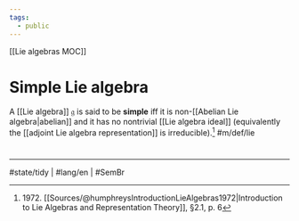 ```yaml
---
tags:
  - public
---
```

[[Lie algebras MOC]]
# Simple Lie algebra

A [[Lie algebra]] $\mathfrak{g}$ is said to be **simple** iff it is non-[[Abelian Lie algebra|abelian]] and it has no nontrivial [[Lie algebra ideal]]
(equivalently the [[adjoint Lie algebra representation]] is irreducible).[^1972] #m/def/lie 

  [^1972]: 1972\. [[Sources/@humphreysIntroductionLieAlgebras1972|Introduction to Lie Algebras and Representation Theory]], §2.1, p. 6

#
---
#state/tidy | #lang/en | #SemBr
